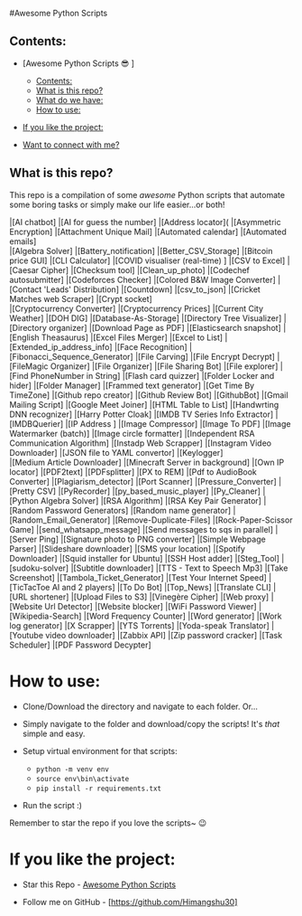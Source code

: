  #Awesome Python Scripts 


## Contents:

- [Awesome Python Scripts :sunglasses:    ]
  - [Contents:](#contents)
  - [What is this repo?](#what-is-this-repo)
  - [What do we have:](#what-do-we-have)
  - [How to use:](#how-to-use)
  
  
- [If you like the project:](#if-you-like-the-project)
- [Want to connect with me?](#want-to-connect-with-me)

## What is this repo?
This repo is a compilation of some *awesome* Python scripts that automate some boring tasks or simply make our life easier...or both!







|[AI chatbot] 
|[AI for guess the number]
|[Address locator]( 
|[Asymmetric Encryption] 
|[Attachment Unique Mail] 
|[Automated calendar] 
|[Automated emails]  
|[Algebra Solver]
|[Battery_notification]
|[Better_CSV_Storage]
|[Bitcoin price GUI]
|[CLI Calculator]
|[COVID visualiser (real-time) ]
|[CSV to Excel]
|[Caesar Cipher]
|[Checksum tool]
|[Clean_up_photo]
|[Codechef autosubmitter]
|[Codeforces Checker]
|[Colored B&W Image Converter]
|[Contact 'Leads' Distribution]
|[Countdown]
|[csv_to_json]
|[Cricket Matches web Scraper]
|[Crypt socket]  
|[Cryptocurrency Converter] 
|[Cryptocurrency Prices]
|[Current City Weather] 
|[DOH DIG]
|[Database-As-Storage] 
|[Directory Tree Visualizer]
|[Directory organizer]
|[Download Page as PDF] 
|[Elasticsearch snapshot]
|[English Theasaurus]
|[Excel Files Merger]
|[Excel to List]
|[Extended_ip_address_info]
|[Face Recognition]
|[Fibonacci_Sequence_Generator]
|[File Carving]
|[File Encrypt Decrypt]
|[FileMagic Organizer]
|[File Organizer]
|[File Sharing Bot]
|[File explorer]
|[Find PhoneNumber in String]
|[Flash card quizzer]
|[Folder Locker and hider]
|[Folder Manager]
|[Frammed text generator]
|[Get Time By TimeZone]
|[Github repo creator]
|[Github Review Bot]
|[GithubBot]
|[Gmail Mailing Script]
|[Google Meet Joiner]
|[HTML Table to List]
|[Handwrting DNN recognizer]
|[Harry Potter Cloak]
|[IMDB TV Series Info Extractor]
|[IMDBQuerier]
|[IP Address ]
|[Image Compressor]
|[Image To PDF]
|[Image Watermarker (batch)]
|[Image circle formatter]
|[Independent RSA Communication Algorithm]
|[Instadp Web Scrapper]
|[Instagram Video Downloader]
|[JSON file to YAML convertor]
|[Keylogger]  
|[Medium Article Downloader]
|[Minecraft Server in background]
|[Own IP locator] 
|[PDF2text]
|[PDFsplitter]
|[PX to REM]
|[Pdf to AudioBook Converter]
|[Plagiarism_detector]
|[Port Scanner]
|[Pressure_Converter]
|[Pretty CSV]
|[PyRecorder]
|[py_based_music_player]
|[Py_Cleaner]
|[Python Algebra Solver]
|[RSA Algorithm]
|[RSA Key Pair Generator]
|[Random Password Generators]
|[Random name generator]
|[Random_Email_Generator]
|[Remove-Duplicate-Files]
|[Rock-Paper-Scissor Game]
|[send_whatsapp_message]
|[Send messages to sqs in parallel]
|[Server Ping]
|[Signature photo to PNG converter]
|[Simple Webpage Parser]
|[Slideshare downloader]
|[SMS your location]
|[Spotify Downloader]
|[Squid installer for Ubuntu]
|[SSH Host adder]
|[Steg_Tool]
|[sudoku-solver]
|[Subtitle downloader]
|[TTS - Text to Speech Mp3]
|[Take Screenshot]
|[Tambola_Ticket_Generator]
|[Test Your Internet Speed]
|[TicTacToe AI and 2 players]
|[To Do Bot]
|[Top_News]
|[Translate CLI]
|[URL shortener]
|[Upload Files to S3]
|[Vinegère Cipher]
|[Web proxy]
|[Website Url Detector]
|[Website blocker]
|[WiFi Password Viewer]
|[Wikipedia-Search]
|[Word Frequency Counter]
|[Word generator]
|[Work log generator]
|[X Scrapper]
|[YTS Torrents]
|[Yoda-speak Translator]
|[Youtube video downloader]
|[Zabbix API]
|[Zip password cracker]
|[Task Scheduler]
|[PDF Password Decypter]
# How to use:
- Clone/Download the directory and navigate to each folder. Or...
- Simply navigate to the folder and download/copy the scripts! It's *that* simple and easy.
- Setup virtual environment for that scripts:
    - `python -m venv env`
    - `source env\bin\activate`
    - `pip install -r requirements.txt`

- Run the script :)

Remember to star the repo if you love the scripts~ :wink:
# If you like the project:
- Star this Repo - [Awesome Python Scripts](https://github.com/Himangshu30/IT-S-PYTHON-MY-LAD)

- Follow me on GitHub - [https://github.com/Himangshu30]
